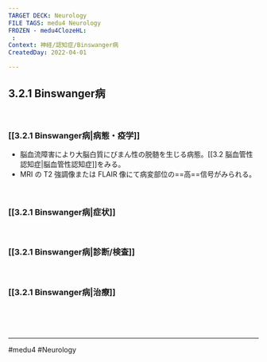```yaml
---
TARGET DECK: Neurology
FILE TAGS: medu4 Neurology
FROZEN - medu4ClozeHL:
 : 
Context: 神経/認知症/Binswanger病
CreatedDay: 2022-04-01

---
```


## 3.2.1 Binswanger病

<br>

### [[3.2.1 Binswanger病|病態・疫学]]
* 脳血流障害により大脳白質にびまん性の脱髄を生じる病態。[[3.2 脳血管性認知症|脳血管性認知症]]をみる。
* MRI の T2 強調像または FLAIR 像にて病変部位の==高==信号がみられる。
 
<!--ID: 1649070301194-->


<br>

### [[3.2.1 Binswanger病|症状]]


<br>

### [[3.2.1 Binswanger病|診断/検査]]


<br>

### [[3.2.1 Binswanger病|治療]]


<br><br><br>

---
#medu4 #Neurology 